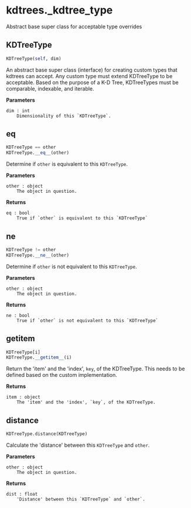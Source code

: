 # kdtrees._kdtree_type
Abstract base super class for acceptable type overrides
## KDTreeType
```python
KDTreeType(self, dim)
```

An abstract base super class (interface) for creating custom
types that kdtrees can accept. Any custom type must extend
KDTreeType to be acceptable. Based on the purpose of a K-D Tree,
KDTreeTypes must be comparable, indexable, and iterable.

**Parameters**
```
dim : int
	Dimensionality of this `KDTreeType`.
```

## __eq__
```python
KDTreeType == other
KDTreeType.__eq__(other)
```

Determine if `other` is equivalent to this `KDTreeType`.

**Parameters**
```
other : object
	The object in question.
```

**Returns**
```
eq : bool
	True if `other` is equivalent to this `KDTreeType`
```

## __ne__
```python
KDTreeType != other
KDTreeType.__ne__(other)
```

Determine if `other` is not equivalent to this `KDTreeType`.

**Parameters**
```
other : object
	The object in question.
```

**Returns**
```
ne : bool
	True if `other` is not equivalent to this `KDTreeType`
```

## __getitem__
```python
KDTreeType[i]
KDTreeType.__getitem__(i)
```
Return the 'item' and the 'index', `key`, of the KDTreeType.
This needs to be defined based on the custom implementation.

**Returns**
```
item : object
	The 'item' and the 'index', `key`, of the KDTreeType.
```

## distance
```python
KDTreeType.distance(KDTreeType)
```
Calculate the 'distance' between this `KDTreeType` and `other`.

**Parameters**
```
other : object
	The object in question.
```

**Returns**
```
dist : float
	'Distance' between this `KDTreeType` and `other`.
```
